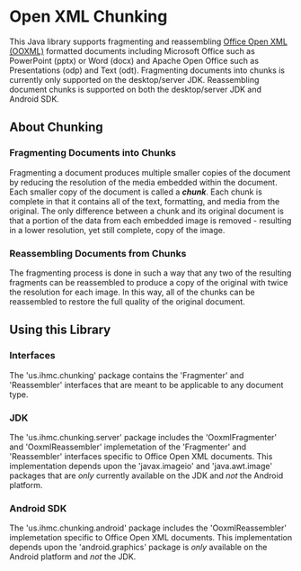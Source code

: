 # Open XML Chunking
This Java library supports fragmenting and reassembling [Office Open XML \(OOXML)](https://en.wikipedia.org/wiki/Office_Open_XML_file_formats) 
formatted documents including Microsoft Office such as PowerPoint (pptx) or Word (docx) and Apache Open Office such as Presentations (odp) and Text (odt). Fragmenting documents into chunks is currently only supported on the desktop/server JDK. Reassembling document chunks is supported on both the desktop/server JDK and Android SDK. 

## About Chunking
### Fragmenting Documents into Chunks
Fragmenting a document produces multiple smaller copies of the document by reducing the resolution of the media embedded within the document. Each smaller copy of the document is called a **_chunk_**. Each chunk is complete in that it contains all of the text, formatting, and media from the original. The only difference between a chunk and its original document is that a portion of the data from each embedded image is removed - resulting in a lower resolution, yet still complete, copy of the image. 

### Reassembling Documents from Chunks
The fragmenting process is done in such a way that any two of the resulting fragments can be reassembled to produce a copy of the original with twice the resolution for each image. In this way, all of the chunks can be reassembled to restore the full quality of the original document.

## Using this Library
### Interfaces
The 'us.ihmc.chunking' package contains the 'Fragmenter' and 'Reassembler' interfaces that are meant to be applicable to any document type.

### JDK
The 'us.ihmc.chunking.server' package includes the 'OoxmlFragmenter' and 'OoxmlReassembler' implemetation of the 'Fragmenter' and 'Reassembler' interfaces specific to Office Open XML documents. This implementation depends upon the 'javax.imageio' and 'java.awt.image' packages that are _only_ currently available on the JDK and _not_ the Android platform.

### Android SDK
The 'us.ihmc.chunking.android' package includes the 'OoxmlReassembler' implemetation specific to Office Open XML documents. This implementation depends upon the 'android.graphics' package is _only_ available on the Android platform and _not_ the JDK.
